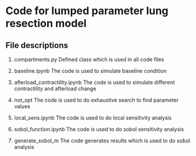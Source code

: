# Code for lumped parameter lung resection model
## File descriptions

1. compartments.py
Defined class which is used in all code files

2. baseline.ipynb
The code is used to simulate baseline condition

3. afterload_contractility.ipynb
The code is used to simulate different contractility and afterload change

4. not_opt
The code is used to do exhaustive search to find parameter values

5. local_sens.ipynb
The code is used to do local sensitivity analysis

6. sobol_function.ipynb
The code is used to do sobol sensitivity analysis

7. generate_sobol_m
The code generates results which is used to do sobol analysis
